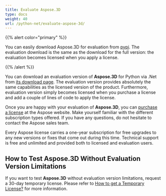 ```yaml
---
title: Evaluate Aspose.3D
type: docs
weight: 40
url: /python-net/evaluate-aspose-3d/
---
```


{{% alert color="primary" %}}

You can easily download Aspose.3D for evaluation from [pypi](https://pypi.org/project/aspose-3d/). The evaluation download is the same as the download for the full version: the evaluation becomes licensed when you apply a license.

{{% /alert %}}

You can download an evaluation version of **Aspose.3D** for Python via .Net from [its download page](https://repository.aspose.com/webapp/#/artifacts/browse/tree/General/repo/com/aspose/aspose-3d). The evaluation version provides absolutely the same capabilities as the licensed version of the product. Furthermore, evaluation version simply becomes licensed when you purchase a license and add a couple of lines of code to apply the license.

Once you are happy with your evaluation of **Aspose.3D**, you can [purchase a license](https://purchase.aspose.com) at the Aspose website. Make yourself familiar with the different subscription types offered. If you have any questions, do not hesitate to contact the Aspose sales team.

Every Aspose license carries a one-year subscription for free upgrades to any new versions or fixes that come out during this time. Technical support is free and unlimited and provided both to licensed and evaluation users.

## **How to Test Aspose.3D Without Evaluation Version Limitations**

If you want to test **Aspose.3D** without evaluation version limitations, request a 30-day temporary license. Please refer to [How to get a Temporary License?](https://purchase.aspose.com/temporary-license) for more information.
